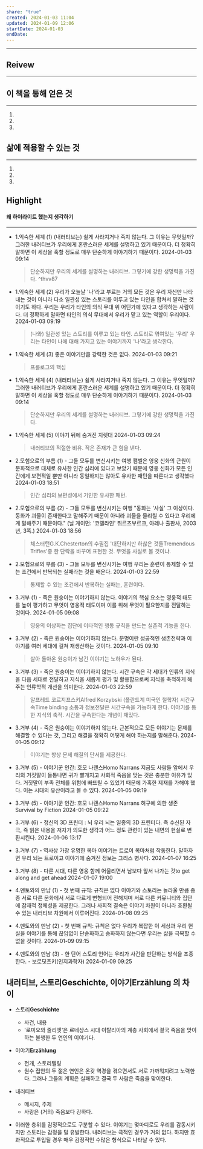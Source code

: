 ```yaml
---
share: "true"
created: 2024-01-03 11:04
updated: 2024-01-09 12:06
startDate: 2024-01-03
endDate:
---
```


---
## Reivew
---



## 이 책을 통해 얻은 것
---
1. 
2. 
3. 
   
## 삶에 적용할 수 있는 것
---
1. 
2. 
3. 

## Highlight
#### 왜 하이라이트 했는지 생각하기
---
- 1.익숙한 세계 (1)
  (내러티브는) 쉴게 사라지거나 죽지 않는다. 그 이유는 무엇일까? 
  그러한 내러티브가 우리에게 혼란스러운 세계를 설명하고 있기 때문이다. 
  더 정확히 말하면 이 세상을 혹할 정도로 매우 단순하게 이야기하기 때문이다.
  2024-01-03 09:14
  >단순하지만 우리의 세계를 설명하는 내러티브.
  >그렇기에 강한 생명력을 가진다. ^thvv87


- 1.익숙한 세계 (2)
	우리가 오늘날 '나'라고 부르는 거의 모든 것은 우리 자신만 나타내는 것이 아니라 다소 일관성 있는 스토리를 이루고 있는 타인을 합쳐서 말하는 것이기도 하다. 
	우리는 우리가 타인의 의식 무대 위 어딘가에 있다고 생각하는 사람이다.
	더 정확하게 말하면 타인의 의식 무대에서 우리가 맡고 있는 역할이 우리이다.
	2024-01-03 09:19
	>(나와) 일관성 있는 스토리를 이루고 있는 타인. 스토리로 엮여있는 '우리'
	>우리는 타인이 나에 대해 가지고 있는 이야기까지 '나'라고 생각한다.


- 1.익숙한 세계 (3)
	좋은 이야기만큼 강력한 것은 없다.
	2024-01-03 09:21
	>프롤로그의 핵심


- 1.익숙한 세계 (4)
  (내러티브는) 쉴게 사라지거나 죽지 않는다. 그 이유는 무엇일까? 
  그러한 내러티브가 우리에게 혼란스러운 세계를 설명하고 있기 때문이다. 
  더 정확히 말하면 이 세상을 혹할 정도로 매우 단순하게 이야기하기 때문이다.
  2024-01-03 09:14
  >단순하지만 우리의 세계를 설명하는 내러티브.
  >그렇기에 강한 생명력을 가진다.


- 1.익숙한 세계 (5)
  이야기 뒤에 숨겨진 지렛대
  2024-01-03 09:24
  >내러티브의 적절한 비유. 작은 존재가 큰 힘을 낸다.


- 2.모험으로의 부름 (1) - 그들 모두를 변신시키는 여행
  캠벨은 영웅 신화의 근원이 문화적으로 대체로 유사한 인간 심리에 있다고 
  보았기 때문에 영웅 신화가 모든 인간에게 보편적일 뿐만 아니라 
  동일하지는 않아도 유사한 패턴을 따른다고 생각했다
  2024-01-03 18:51
  >인간 심리의 보편성에서 기인한 유사한 패턴.


- 2.모험으로의 부름 (2) - 그들 모두를 변신시키는 여행
  "동화는 '사실' 그 이상이다. 
  동화가 괴물이 존재한다고 말해주기 때문이 아니라 
  괴물을 물리칠 수 있다고 우리에게 말해주기 때문이다."
  (닐 게이먼: '코렐라인' 뷔르츠부르크, 아레나 출판사, 2003년, 3쪽.)
  2024-01-03 18:56
  >체스터턴G.K.Chesterton의 수필집 '대단하지만 하찮은 것들Tremendous Trifles'중 한 단락을 바꾸어 표현한 것.
  >무엇을 사실로 볼 것이냐.


- 2.모험으로의 부름 (3) - 그들 모두를 변신시키는 여행
  우리는 훈련이 통제할 수 있는 조건에서 반복되는 실패라는 것을 배운다.
  2024-01-03 22:59
  >통제할 수 있는 조건에서 반복하는 실패는, 훈련이다.


- 3.거부 (1) - 죽은 원숭이는 이야기하지 않는다.
  이야기의 핵심 요소는 영웅적 태도를 높이 평가하고 무엇이 영웅적 태도이며
  이를 위해 무엇이 필요한지를 전달하는 것이다.
  2024-01-05 09:08
  >영웅의 이상화는 집단에 이타적인 행동 규칙을 만드는 실존적 기능을 한다.


- 3.거부 (2) - 죽은 원숭이는 이야기하지 않는다.
  문명이란 성공적인 생존전략과 이야기를 여러 세대에 걸쳐 재생산하는 것이다.
  2024-01-05 09:10
  >살아 돌아온 원숭이가 남긴 이야기는 노하우가 된다.


- 3.거부 (3) - 죽은 원숭이는 이야기하지 않는다.
  시간 구속은 각 세대가 인류의 지식을 다음 세대로 전달하고
  지식을 새롭게 평가 및 활용함으로써 지식을 축적하게 해주는 
  인류학적 개선을 의미한다.
  2024-01-03 22:59
  >알프레드 코르지프스키Alfred Korzybski (폴란드계 미국인 철학자)
  >시간구속Time binding
  >소통과 정보전달은 시간구속을 가능하게 한다.
  >이야기를 통한 지식의 축적. 시간을 구속한다는 개념이 재밌다.


- 3.거부 (4) - 죽은 원숭이는 이야기하지 않는다.
  근본적으로 모든 이야기는 문제를 해결할 수 있다는 것, 
  그리고 해결을 정확히 어떻게 해야 하는지를 말해준다.
  2024-01-05 09:12
  >이야기는 항상 문제 해결의 단서를 제공한다.


- 3.거부 (5) - 이야기꾼 인간: 호모 나랜스Homo Narrans
  지금도 사람들 앞에서 우리의 거짓말이 들통나면 
  귀가 빨개지고 사회적 죽음을 맞는 것은 충분한 이유가 있다. 
  거짓말이 부족 전체를 위험에 빠뜨릴 수 있었기 때문에 가혹한 제재를 가해야 했다.
  이는 시대의 유산이라고 볼 수 있다.
  2024-01-05 09:19
  >


- 3.거부 (5) - 이야기꾼 인간: 호모 나랜스Homo Narrans
  허구에 의한 생존Survival by Fiction
  2024-01-05 09:22
  >


- 3.거부 (6) - 정신의 3D 프린터 : 뇌
  우리 뇌는 일종의 3D 프린터다. 즉 수신된 자극, 
  즉 읽은 내용을 저자가 의도한 생각과 어느 정도 관련이 있는 
  내면의 현실로 변환시킨다.
  2024-01-06 13:17
  >


- 3.거부 (7) - 역사상 가장 유명한 목마
  이야기는 트로이 목마처럼 작동한다.
  말하자면 우리 뇌는 트로이고 이야기에 숨겨진 정보는 그리스 병사다.
  2024-01-07 16:25
  >


- 3.거부 (8) - 다른 시대, 다른 영웅
  함께 어울리면서 남보다 앞서 나가는 것to get along and get ahead
  2024-01-07 19:00
  >


- 4.멘토와의 만남 (1) - 첫 번째 규칙: 규칙은 없다
  이야기와 스토리는 놀라울 만큼 종종 서로 다른 문화에서 서로 다르게 변형되어
  전해지며 서로 다른 커뮤니티와 집단에 잠재적 정체성을 제공한다.
  그러나 사회적 결속은 이야기 차원이 아니라 호환될 수 있는 내러티브 차원에서 이루어진다.
  2024-01-08 09:25
  >

- 4.멘토와의 만남 (2) - 첫 번째 규칙: 규칙은 없다
  우리가 복잡한 이 세상과 우리 현실을 이야기를 통해 끊임없이 단순화하고 승화하지 않는다면 우리는 삶을 극복할 수 없을 것이다.
  2024-01-09 09:15
  >

- 4.멘토와의 만남 (3) - 한 단어 스토리
  언어는 우리가 사건을 판단하는 방식을 조종한다.
  \- 보로딧츠키(인지과학자)
  2024-01-09 09:25
  >



## 내러티브, 스토리**Geschichte**, 이야기**Erzählung** 의 차이
- 스토리**Geschichte**
	- 사건, 내용
	- '로미오와 줄리엣'은 르네상스 시대 이탈리아의 계층 사회에서 결국 죽음을 맞이하는 불행한 두 연인의 이야기다.
- 이야기**Erzählung**
	- 전개, 스토리텔링
	- 원수 집안의 두 젊은 연인은 온갖 역경을 겪으면서도 서로 가까워지려고 노력한다. 그러나 그들의 계획은 실패하고 결국 두 사람은 죽음을 맞이한다.
- 내러티브
	- 메시지, 주제
	- 사랑은 (거의) 죽음보다 강하다.
	  
- 이러한 층위를 감정적으로도 구분할 수 있다.
  이야기는 몇마디로도 우리를 감동시키지만 스토리는 감정을 덜 유발한다.
  내러티브는 극적인 경우가 거의 없다. 하지만 효과적으로 투입될 경우 매우 감정적인 수많은 형식으로 나타날 수 있다.